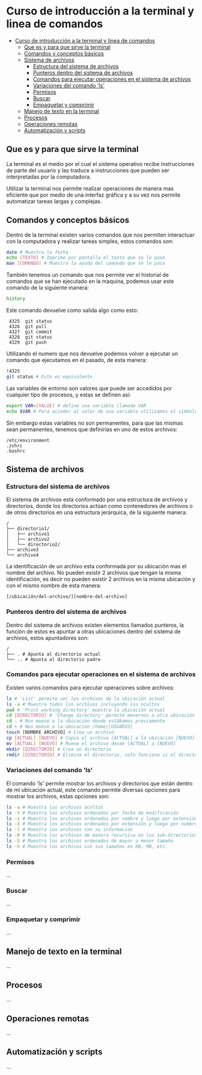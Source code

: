 # Curso de introducción a la terminal y linea de comandos

- [Curso de introducción a la terminal y linea de comandos](#curso-de-introducción-a-la-terminal-y-linea-de-comandos)
  - [Que es y para que sirve la terminal](#que-es-y-para-que-sirve-la-terminal)
  - [Comandos y conceptos básicos](#comandos-y-conceptos-básicos)
  - [Sistema de archivos](#sistema-de-archivos)
    - [Estructura del sistema de archivos](#estructura-del-sistema-de-archivos)
    - [Punteros dentro del sistema de archivos](#punteros-dentro-del-sistema-de-archivos)
    - [Comandos para ejecutar operaciones en el sistema de archivos](#comandos-para-ejecutar-operaciones-en-el-sistema-de-archivos)
    - [Variaciones del comando 'ls'](#variaciones-del-comando-ls)
    - [Permisos](#permisos)
    - [Buscar](#buscar)
    - [Empaquetar y comprimir](#empaquetar-y-comprimir)
  - [Manejo de texto en la terminal](#manejo-de-texto-en-la-terminal)
  - [Procesos](#procesos)
  - [Operaciones remotas](#operaciones-remotas)
  - [Automatización y scripts](#automatización-y-scripts)

## Que es y para que sirve la terminal

La terminal es el medio por el cual el sistema operativo recibe instrucciones de
parte del usuario y las traduce a instrucciones que pueden ser interpretadas por
la computadora.

Utilizar la terminal nos permite realizar operaciones de manera mas eficiente que
por medio de una interfaz gráfica y a su vez nos permite automatizar tareas
largas y complejas.

## Comandos y conceptos básicos

Dentro de la terminal existen varios comandos que nos permiten interactuar con la
computadora y realizar tareas simples, estos comandos son:

```bash
date # Muestra la fecha
echo [TEXTO] # Imprime por pantalla el texto que se le pase
man [COMANDO] # Muestra la ayuda del comando que se le pasa
```

También tenemos un comando que nos permite ver el historial de comandos que se
han ejecutado en la maquina, podemos usar este comando de la siguiente manera:

```bash
history
```

Este comando devuelve como salida algo como esto:

```text
 4325  git status
 4326  git pull
 4327  git commit
 4328  git status
 4329  git push
```

Utilizando el numero que nos devuelve podemos volver a ejecutar un comando que
ejecutamos en el pasado, de esta manera:

```bash
!4325
git status # Esto es equivalente
```

Las variables de entorno son valores que puede ser accedidos por cualquier tipo
de procesos, y estas se definen asi:

```bash
export VAR=[VALUE] # define una variable llamada VAR
echo $VAR # Para acceder al valor de una variable utilizamos el símbolo '$'
```

Sin embargo estas variables no son permanentes, para que las mismas sean
permanentes, tenemos que definirías en uno de estos archivos:

```text
/etc/environment
.zshrc
.bashrc
```

## Sistema de archivos

### Estructura del sistema de archivos

El sistema de archivos esta conformado por una estructura de archivos y
directorios, donde los directorios actúan como contenedores de archivos o de
otros directorios en una estructura jerárquica, de la siguiente manera:

```text
/
├── directorio1/
│   ├── archivo1
│   ├── archivo2
│   └── directorio2/
├── archivo3
└── archivo4
```

La identificación de un archivo esta conformada por su ubicación mas el nombre
del archivo. No pueden existir 2 archivos que tengan la misma identificación, es
decir no pueden existir 2 archivos en la misma ubicación y con el mismo nombre
de esta manera:

```text
[/ubicación/del-archivo/][nombre-del-archivo]
```

### Punteros dentro del sistema de archivos

Dentro del sistema de archivos existen elementos llamados punteros, la función de
estos es apuntar a otras ubicaciones dentro del sistema de archivos, estos
apuntadores son:

```text
/
├── . # Apunta al directorio actual
└── .. # Apunta al directorio padre
```

### Comandos para ejecutar operaciones en el sistema de archivos

Existen varios comandos para ejecutar operaciones sobre archivos:

```bash
ls # 'List' permite ver los archivos de la ubicación actual
ls -a # Muestra todos los archivos incluyendo los ocultos
pwd # 'Print working directory' muestra la ubicación actual
cd [DIRECTORIO] # 'Change directory' permite movernos a otra ubicación
cd - # Nos mueve a la ubicación donde estábamos previamente
cd ~ # Nos mueve a la ubicación /home/[USUARIO]
touch [NOMBRE ARCHIVO] # Crea un archivo
cp [ACTUAL] [NUEVO] # Copia el archivo [ACTUAL] a la ubicación [NUEVO]
mv [ACTUAL] [NUEVO] # Mueve el archivo desde [ACTUAL] a [NUEVO]
mkdir [DIRECTORIO] # Crea un directorio
rmdir [DIRECTORIO] # Elimina el directorio, solo funciona si el directorio esta vacío
```

### Variaciones del comando 'ls'

El comando 'ls' permite mostrar los archivos y directorios que están dentro de mi
ubicación actual, este comando permite diversas opciones para mostrar los
archivos, estas opciones son:

```bash
ls -a # Muestra los archivos ocultos
ls -t # Muestra los archivos ordenados por fecha de modificación
ls -x # Muestra los archivos ordenados por nombre y luego por extensión
ls -X # Muestra los archivos ordenados por extensión y luego por nombre
ls -l # Muestra los archivos con su información
ls -R # Muestra los archivos de manera recursiva en los sub-directorios
ls -S # Muestra los archivos ordenados de mayor a menor tamaño
ls -h # Muestra los archivos con sus tamaños en KB, MB, etc.
```

### Permisos

...

### Buscar

...

### Empaquetar y comprimir

...

## Manejo de texto en la terminal

...

## Procesos

...

## Operaciones remotas

...

## Automatización y scripts

...
